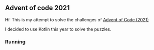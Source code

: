 ## Advent of code 2021

Hi! This is my attempt to solve the challenges of [Advent of Code (2021)](https://adventofcode.com/2021)

I decided to use Kotlin this year to solve the puzzles.

### Running
